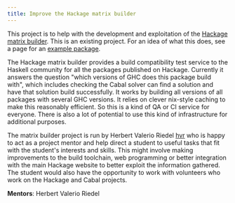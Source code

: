 ```yaml
---
title: Improve the Hackage matrix builder
---
```


This project is to help with the development and exploitation of the [Hackage
matrix builder]. This is an existing project. For an idea of what this does, see
a page for an [example package].

[Hackage matrix builder]: http://matrix.hackage.haskell.org/
[example package]: http://matrix.hackage.haskell.org/package/postgresql-simple

The Hackage matrix builder provides a build compatibility test service to the
Haskell community for all the packages published on Hackage. Currently it
answers the question "which versions of GHC does this package build with", which
includes checking the Cabal solver can find a solution and have that solution
build successfully. It works by building all versions of all packages with
several GHC versions. It relies on clever nix-style caching to make this
reasonably efficient. So this is a kind of QA or CI service for everyone. There
is also a lot of potential to use this kind of infrastructure for additional
purposes.

The matrix builder project is run by Herbert Valerio Riedel [hvr] who is happy
to act as a project mentor and help direct a student to useful tasks that fit
with the student's interests and skills. This might involve making improvements
to the build toolchain, web programming or better integration with the main
Hackage website to better exploit the information gathered. The student would
also have the opportunity to work with volunteers who work on the Hackage and
Cabal projects.

[hvr]: https://github.com/hvr

**Mentors**: Herbert Valerio Riedel
